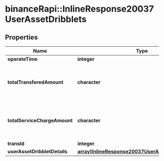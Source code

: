 # binanceRapi::InlineResponse20037UserAssetDribblets


## Properties
Name | Type | Description | Notes
------------ | ------------- | ------------- | -------------
**operateTime** | **integer** |  | 
**totalTransferedAmount** | **character** | Total transfered BNB amount for this exchange. | 
**totalServiceChargeAmount** | **character** | Total service charge amount for this exchange. | 
**transId** | **integer** |  | 
**userAssetDribbletDetails** | [**array[InlineResponse20037UserAssetDribbletDetails]**](inline_response_200_37_userAssetDribbletDetails.md) |  | 


